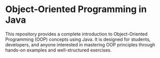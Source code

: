 # Object-Oriented Programming in Java
This repository provides a complete introduction to Object-Oriented Programming (OOP) concepts using Java. It is designed for students, developers, and anyone interested in mastering OOP principles through hands-on examples and well-structured exercises.
